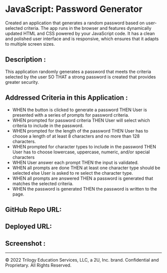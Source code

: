 # JavaScript: Password Generator

Created an application that generates a random password based on user-selected criteria. The app runs in the browser and features dynamically updated HTML and CSS powered by your JavaScript code. It has a clean and polished user interface and is responsive, which ensures that it adapts to multiple screen sizes.

## Description :

This application randomly generates a password that meets the criteria selected by the user
SO THAT a strong password is created that provides greater security.

## Addressed Criteria in this Application :

- WHEN the button is clicked to generate a password
  THEN User is presented with a series of prompts for password criteria.
- WHEN prompted for password criteria
  THEN User will select which criteria to include in the password.
- WHEN prompted for the length of the password
  THEN User has to choose a length of at least 8 characters and no more than 128 characters.
- WHEN prompted for character types to include in the password
  THEN User has to choose lowercase, uppercase, numeric, and/or special characters
- WHEN User answer each prompt
  THEN the input is validated.
- WHEN all prompts are done
  THEN at least one character type should be selected else User is asked to re select the character type.
- WHEN all prompts are answered
  THEN a password is generated that matches the selected criteria.
- WHEN the password is generated
  THEN the password is written to the page.

## GitHub Repo URL:

## Deployed URL:

## Screenshot :

---

© 2022 Trilogy Education Services, LLC, a 2U, Inc. brand. Confidential and Proprietary. All Rights Reserved.
